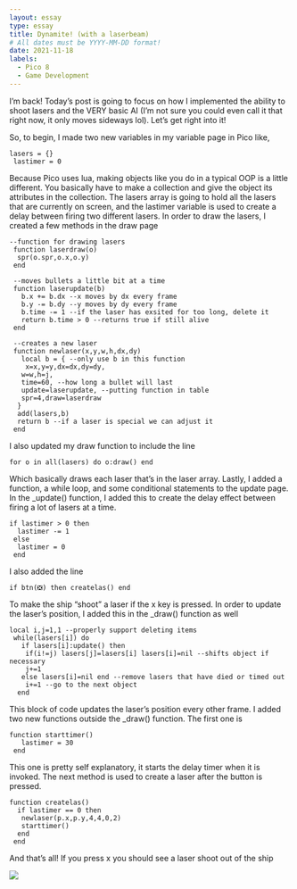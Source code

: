 ```yaml
---
layout: essay
type: essay
title: Dynamite! (with a laserbeam)
# All dates must be YYYY-MM-DD format!
date: 2021-11-18
labels:
  - Pico 8
  - Game Development
---
```



I’m back! Today’s post is going to focus on how I implemented the ability to shoot lasers and the VERY basic AI (I’m not sure you could even call it that right now, it only moves sideways lol). Let’s get right into it!

So, to begin, I made two new variables in my variable page in Pico like,

```
lasers = {}
 lastimer = 0
```

Because Pico uses lua, making objects like you do in a typical OOP is a little different. You basically have to make a collection and give the object its attributes in the collection. The lasers array is going to hold all the lasers that are currently on screen, and the lastimer variable is used to create a delay between firing two different lasers. In order to draw the lasers, I created a few methods in the draw page

```
--function for drawing lasers
 function laserdraw(o)
  spr(o.spr,o.x,o.y)
 end

 --moves bullets a little bit at a time
 function laserupdate(b)
   b.x += b.dx --x moves by dx every frame
   b.y -= b.dy --y moves by dy every frame
   b.time -= 1 --if the laser has exsited for too long, delete it
   return b.time > 0 --returns true if still alive
 end

 --creates a new laser
 function newlaser(x,y,w,h,dx,dy)
   local b = { --only use b in this function
    x=x,y=y,dx=dx,dy=dy,
   w=w,h=j,
   time=60, --how long a bullet will last
   update=laserupdate, --putting function in table
   spr=4,draw=laserdraw
  }
  add(lasers,b)
  return b --if a laser is special we can adjust it
 end
```

I also updated my draw function to include the line

``` for o in all(lasers) do o:draw() end ```

Which basically draws each laser that’s in the laser array.
Lastly, I added a function, a while loop, and some conditional statements to the update page. In the _update() function, I added this to create the delay effect between firing a lot of lasers at a time.

```
if lastimer > 0 then
  lastimer -= 1
 else
  lastimer = 0
 end
```

I also added the line

``` if btn(❎) then createlas() end ```

To make the ship “shoot” a laser if the x key is pressed. In order to update the laser’s position, I added this in the _draw() function as well

```
local i,j=1,1 --properly support deleting items
 while(lasers[i]) do
   if lasers[i]:update() then
    if(i!=j) lasers[j]=lasers[i] lasers[i]=nil --shifts object if necessary
    j+=1
   else lasers[i]=nil end --remove lasers that have died or timed out
    i+=1 --go to the next object
  end
```

This block of code updates the laser’s position every other frame. I added two new functions outside the _draw() function. The first one is

```
function starttimer()
   lastimer = 30
 end
```

This one is pretty self explanatory, it starts the delay timer when it is invoked. The next method is used to create a laser after the button is pressed.

```
function createlas()
  if lastimer == 0 then
   newlaser(p.x,p.y,4,4,0,2)
   starttimer()
  end
 end
```

And that’s all! If you press x you should see a laser shoot out of the ship

<img class="ui right spaced image" src="../images/blog/lasers.gif">